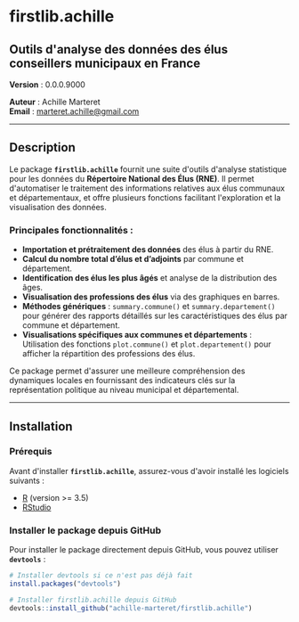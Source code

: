 # firstlib.achille

## Outils d'analyse des données des élus conseillers municipaux en France

**Version** : 0.0.0.9000

**Auteur** : Achille Marteret  
**Email** : [marteret.achille@gmail.com](mailto:marteret.achille@gmail.com)

---

## Description

Le package **`firstlib.achille`** fournit une suite d'outils d'analyse statistique pour les données du **Répertoire National des Élus (RNE)**. Il permet d'automatiser le traitement des informations relatives aux élus communaux et départementaux, et offre plusieurs fonctions facilitant l'exploration et la visualisation des données.

### Principales fonctionnalités :
- **Importation et prétraitement des données** des élus à partir du RNE.
- **Calcul du nombre total d’élus et d’adjoints** par commune et département.
- **Identification des élus les plus âgés** et analyse de la distribution des âges.
- **Visualisation des professions des élus** via des graphiques en barres.
- **Méthodes génériques** : `summary.commune()` et `summary.departement()` pour générer des rapports détaillés sur les caractéristiques des élus par commune et département.
- **Visualisations spécifiques aux communes et départements** : Utilisation des fonctions `plot.commune()` et `plot.departement()` pour afficher la répartition des professions des élus.

Ce package permet d'assurer une meilleure compréhension des dynamiques locales en fournissant des indicateurs clés sur la représentation politique au niveau municipal et départemental.

---

## Installation

### Prérequis

Avant d'installer **`firstlib.achille`**, assurez-vous d'avoir installé les logiciels suivants :

- [R](https://cran.r-project.org/) (version >= 3.5)
- [RStudio](https://rstudio.com/)

### Installer le package depuis GitHub

Pour installer le package directement depuis GitHub, vous pouvez utiliser **`devtools`** :

```r
# Installer devtools si ce n'est pas déjà fait
install.packages("devtools")

# Installer firstlib.achille depuis GitHub
devtools::install_github("achille-marteret/firstlib.achille")
```
